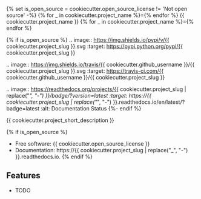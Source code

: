{% set is_open_source = cookiecutter.open_source_license != 'Not open source' -%}
{% for _ in cookiecutter.project_name %}={% endfor %}
{{ cookiecutter.project_name }}
{% for _ in cookiecutter.project_name %}={% endfor %}

{% if is_open_source %}
.. image:: https://img.shields.io/pypi/v/{{ cookiecutter.project_slug }}.svg
        :target: https://pypi.python.org/pypi/{{ cookiecutter.project_slug }}

.. image:: https://img.shields.io/travis/{{ cookiecutter.github_username }}/{{ cookiecutter.project_slug }}.svg
        :target: https://travis-ci.com/{{ cookiecutter.github_username }}/{{ cookiecutter.project_slug }}

.. image:: https://readthedocs.org/projects/{{ cookiecutter.project_slug | replace("_", "-") }}/badge/?version=latest
        :target: https://{{ cookiecutter.project_slug | replace("_", "-") }}.readthedocs.io/en/latest/?badge=latest
        :alt: Documentation Status
{%- endif %}

{{ cookiecutter.project_short_description }}

{% if is_open_source %}
* Free software: {{ cookiecutter.open_source_license }}
* Documentation: https://{{ cookiecutter.project_slug | replace("_", "-") }}.readthedocs.io.
{% endif %}

Features
--------

* TODO

